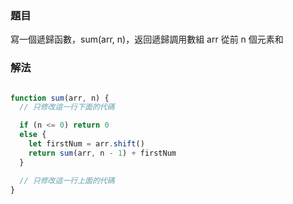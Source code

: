 ### 題目

寫一個遞歸函數，sum(arr, n)，返回遞歸調用數組 arr 從前 n 個元素和

### 解法

```js

function sum(arr, n) {
  // 只修改這一行下面的代碼

  if (n <= 0) return 0 
  else {
    let firstNum = arr.shift()
    return sum(arr, n - 1) + firstNum
  }

  // 只修改這一行上面的代碼
}

```
